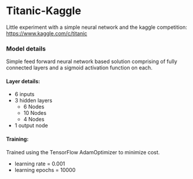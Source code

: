 # Titanic-Kaggle
Little experiment with a simple neural network and the kaggle competition: https://www.kaggle.com/c/titanic 

### Model details
Simple feed forward neural network based solution comprising of fully connected layers and a sigmoid activation function on each.
#### Layer details:
* 6 inputs
* 3 hidden layers
  * 6 Nodes
  * 10 Nodes
  * 4 Nodes
* 1 output node

#### Training:
Trained using the TensorFlow AdamOptimizer to minimize cost.
* learning rate = 0.001
* learning epochs = 10000


